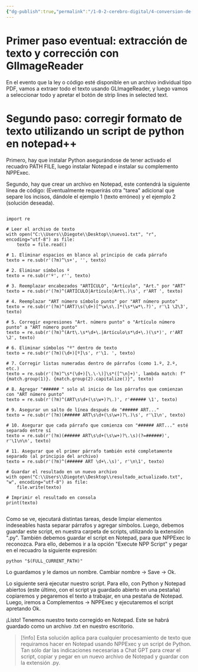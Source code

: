 ```yaml
---
{"dg-publish":true,"permalink":"/1-0-2-cerebro-digital/4-conversion-de-textos-y-libros/tareas-avanzadas-codigo/como-corregir-art-y-limpiar-codigo-con-notepad-y-python/"}
---
```


# Primer paso eventual: extracción de texto y corrección con GlImageReader

En el evento que la ley o código esté disponible en un archivo individual tipo PDF, vamos a extraer todo el texto usando GLImageReader, y luego vamos a seleccionar todo y apretar el botón de strip lines in selected text. 

# Segundo paso: corregir formato de texto utilizando un script de python en notepad++


Primero, hay que instalar Python asegurándose de tener activado el recuadro PATH FILE, luego instalar Notepad e instalar su complemento NPPExec.

Segundo, hay que crear un archivo en Notepad, este contendrá la siguiente línea de código: (Eventualmente requerirás otra "tarea" adicional que separe los incisos, dándole el ejemplo 1 (texto erróneo) y el ejemplo 2 (solución deseada).

```

import re

# Leer el archivo de texto
with open("C:\\Users\\Diegote\\Desktop\\nuevo1.txt", "r", encoding="utf-8") as file:
    texto = file.read()

# 1. Eliminar espacios en blanco al principio de cada párrafo
texto = re.sub(r'(?m)^\s+', '', texto)

# 2. Eliminar símbolos º
texto = re.sub(r'º', r'', texto)

# 3. Reemplazar encabezados "ARTÍCULO", "Artículo", "Art." por "ART"
texto = re.sub(r'(?m)^(ARTÍCULO|Artículo|Art\.)\s', r'ART ', texto)

# 4. Reemplazar "ART número símbolo punto" por "ART número punto"
texto = re.sub(r'(?m)^(ART)\s(\d+)[^\w\s\.]*(\s*\w*\.?)', r'\1 \2\3', texto)

# 5. Corregir expresiones "Art. número punto" o "Artículo número punto" a "ART número punto"
texto = re.sub(r'(?m)^(Art\.\s*\d+\.|Artículo\s*\d+\.)(\s*)', r'ART \2', texto)

# 6. Eliminar símbolos "º" dentro de texto
texto = re.sub(r'(?m)(\d+)[º]\s', r'\1. ', texto)

# 7. Corregir listas numeradas dentro de párrafos (como 1.º, 2.º, etc.)
texto = re.sub(r'(?m)^\s*(\d+)[\.\-\)]\s*([^\n]+)', lambda match: f"{match.group(1)}. {match.group(2).capitalize()}", texto)

# 8. Agregar "###### " solo al inicio de los párrafos que comienzan con "ART número punto"
texto = re.sub(r'(?m)^(ART\s\d+(\s\w+)?\.)', r'###### \1', texto)

# 9. Asegurar un salto de línea después de "###### ART..."
texto = re.sub(r'(?m)(###### ART\s\d+(\s\w+)?\.)\s', r'\1\n', texto)

# 10. Asegurar que cada párrafo que comienza con "###### ART..." esté separado entre sí
texto = re.sub(r'(?m)(###### ART\s\d+(\s\w+)?\.\s)(?=######)', r'\1\n\n', texto)

# 11. Asegurar que el primer párrafo también esté completamente separado (al principio del archivo)
texto = re.sub(r'(?m)^(###### ART \d+\.\s)', r'\n\1', texto)

# Guardar el resultado en un nuevo archivo
with open("C:\\Users\\Diegote\\Desktop\\resultado_actualizado.txt", "w", encoding="utf-8") as file:
    file.write(texto)

# Imprimir el resultado en consola
print(texto)


```

Como se ve, ejecutará distintas tareas, desde limpiar elementos indeseables hasta separar párrafos y agregar símbolos.
Luego, debemos guardar este script, en nuestra carpeta de scripts, utilizando la extensión ".py". 
También debemos guardar el script en Notepad, para que NPPExec lo reconozca. Para ello, debemos ir a la opción "Execute NPP Script" y pegar en el recuadro la siguiente expresión:

```
python "$(FULL_CURRENT_PATH)"
```

Lo guardamos y le damos un nombre. Cambiar nombre -> Save -> Ok. 

Lo siguiente será ejecutar nuestro script. Para ello, con Python y Notepad abiertos (este último, con el script ya guardado abierto en una pestaña) copiaremos y pegaremos el texto a trabajar, en una pestaña de Notepad. Luego, iremos a Complementos -> NPPExec y ejecutaremos el script apretando Ok.

¡Listo! Tenemos nuestro texto corregido en Notepad. Este se habrá guardado como un archivo .txt en nuestro escritorio.

> [!info]
> Esta solución aplica para cualquier procesamiento de texto que requiramos hacer en Notepad usando NPPExec y un script de Python. Tan sólo dar las indicaciones necesarias a Chat GPT para crear el script, copiar y pegar en un nuevo archivo de Notepad y guardar con la extensión .py. 